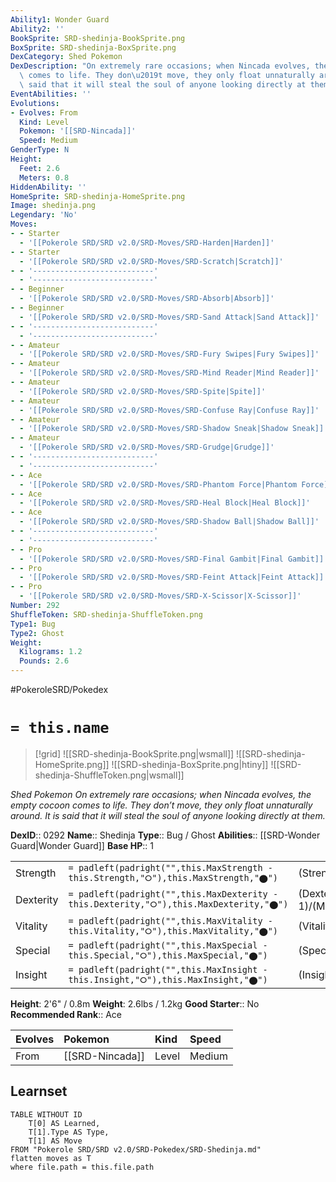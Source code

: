 ```yaml
---
Ability1: Wonder Guard
Ability2: ''
BookSprite: SRD-shedinja-BookSprite.png
BoxSprite: SRD-shedinja-BoxSprite.png
DexCategory: Shed Pokemon
DexDescription: "On extremely rare occasions; when Nincada evolves, the empty cocoon\
  \ comes to life. They don\u2019t move, they only float unnaturally around. It is\
  \ said that it will steal the soul of anyone looking directly at them."
EventAbilities: ''
Evolutions:
- Evolves: From
  Kind: Level
  Pokemon: '[[SRD-Nincada]]'
  Speed: Medium
GenderType: N
Height:
  Feet: 2.6
  Meters: 0.8
HiddenAbility: ''
HomeSprite: SRD-shedinja-HomeSprite.png
Image: shedinja.png
Legendary: 'No'
Moves:
- - Starter
  - '[[Pokerole SRD/SRD v2.0/SRD-Moves/SRD-Harden|Harden]]'
- - Starter
  - '[[Pokerole SRD/SRD v2.0/SRD-Moves/SRD-Scratch|Scratch]]'
- - '---------------------------'
  - '---------------------------'
- - Beginner
  - '[[Pokerole SRD/SRD v2.0/SRD-Moves/SRD-Absorb|Absorb]]'
- - Beginner
  - '[[Pokerole SRD/SRD v2.0/SRD-Moves/SRD-Sand Attack|Sand Attack]]'
- - '---------------------------'
  - '---------------------------'
- - Amateur
  - '[[Pokerole SRD/SRD v2.0/SRD-Moves/SRD-Fury Swipes|Fury Swipes]]'
- - Amateur
  - '[[Pokerole SRD/SRD v2.0/SRD-Moves/SRD-Mind Reader|Mind Reader]]'
- - Amateur
  - '[[Pokerole SRD/SRD v2.0/SRD-Moves/SRD-Spite|Spite]]'
- - Amateur
  - '[[Pokerole SRD/SRD v2.0/SRD-Moves/SRD-Confuse Ray|Confuse Ray]]'
- - Amateur
  - '[[Pokerole SRD/SRD v2.0/SRD-Moves/SRD-Shadow Sneak|Shadow Sneak]]'
- - Amateur
  - '[[Pokerole SRD/SRD v2.0/SRD-Moves/SRD-Grudge|Grudge]]'
- - '---------------------------'
  - '---------------------------'
- - Ace
  - '[[Pokerole SRD/SRD v2.0/SRD-Moves/SRD-Phantom Force|Phantom Force]]'
- - Ace
  - '[[Pokerole SRD/SRD v2.0/SRD-Moves/SRD-Heal Block|Heal Block]]'
- - Ace
  - '[[Pokerole SRD/SRD v2.0/SRD-Moves/SRD-Shadow Ball|Shadow Ball]]'
- - '---------------------------'
  - '---------------------------'
- - Pro
  - '[[Pokerole SRD/SRD v2.0/SRD-Moves/SRD-Final Gambit|Final Gambit]]'
- - Pro
  - '[[Pokerole SRD/SRD v2.0/SRD-Moves/SRD-Feint Attack|Feint Attack]]'
- - Pro
  - '[[Pokerole SRD/SRD v2.0/SRD-Moves/SRD-X-Scissor|X-Scissor]]'
Number: 292
ShuffleToken: SRD-shedinja-ShuffleToken.png
Type1: Bug
Type2: Ghost
Weight:
  Kilograms: 1.2
  Pounds: 2.6
---
```


#PokeroleSRD/Pokedex

# `= this.name`

> [!grid]
> ![[SRD-shedinja-BookSprite.png|wsmall]]
> ![[SRD-shedinja-HomeSprite.png]]
> ![[SRD-shedinja-BoxSprite.png|htiny]]
> ![[SRD-shedinja-ShuffleToken.png|wsmall]]


*Shed Pokemon*
*On extremely rare occasions; when Nincada evolves, the empty cocoon comes to life. They don’t move, they only float unnaturally around. It is said that it will steal the soul of anyone looking directly at them.*

**DexID**:: 0292
**Name**:: Shedinja
**Type**:: Bug / Ghost
**Abilities**:: [[SRD-Wonder Guard|Wonder Guard]]
**Base HP**:: 1

|           |                                                                                        |                                          |
| --------- | -------------------------------------------------------------------------------------- | ---------------------------------------- |
| Strength  | `= padleft(padright("",this.MaxStrength - this.Strength,"⭘"),this.MaxStrength,"⬤")`    | (Strength::2)/(MaxStrength::5)   |
| Dexterity | `= padleft(padright("",this.MaxDexterity - this.Dexterity,"⭘"),this.MaxDexterity,"⬤")` | (Dexterity:: 1)/(MaxDexterity::3) |
| Vitality  | `= padleft(padright("",this.MaxVitality - this.Vitality,"⭘"),this.MaxVitality,"⬤")`    | (Vitality::2)/(MaxVitality::4)   |
| Special   | `= padleft(padright("",this.MaxSpecial - this.Special,"⭘"),this.MaxSpecial,"⬤")`       | (Special::1)/(MaxSpecial::3)     |
| Insight   | `= padleft(padright("",this.MaxInsight - this.Insight,"⭘"),this.MaxInsight,"⬤")`       | (Insight::1)/(MaxInsight::3)     |

**Height**: 2'6" / 0.8m
**Weight**: 2.6lbs / 1.2kg
**Good Starter**:: No
**Recommended Rank**:: Ace

| Evolves   | Pokemon         | Kind   | Speed   |
|:----------|:----------------|:-------|:--------|
| From      | [[SRD-Nincada]] | Level  | Medium  |

## Learnset

```dataview
TABLE WITHOUT ID
    T[0] AS Learned,
    T[1].Type AS Type,
    T[1] AS Move
FROM "Pokerole SRD/SRD v2.0/SRD-Pokedex/SRD-Shedinja.md"
flatten moves as T
where file.path = this.file.path
```
